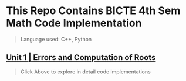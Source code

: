 # This Repo Contains BICTE 4th Sem Math Code Implementation
> Language used: C++, Python

## [Unit 1 | Errors and Computation of Roots](/Unit_1_Errors_and_computation_of_roots/Readme.md)
> Click Above to explore in detail code implementations 
